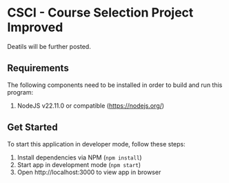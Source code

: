 # CSCI - Course Selection Project Improved

Deatils will be further posted.

## Requirements
The following components need to be installed in order to build and run this program:

1. NodeJS v22.11.0 or compatible (https://nodejs.org/) 

## Get Started
To start this application in developer mode, follow these steps:

1. Install dependencies via NPM (`npm install`) 
1. Start app in development mode (`npm start`)
1. Open http://localhost:3000 to view app in browser
